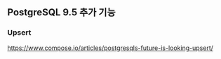 ## PostgreSQL 9.5 추가 기능

### Upsert
https://www.compose.io/articles/postgresqls-future-is-looking-upsert/


